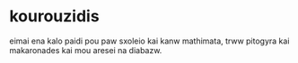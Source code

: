 # kourouzidis
eimai ena kalo paidi pou paw sxoleio kai kanw mathimata, trww pitogyra kai makaronades kai mou aresei na diabazw.
